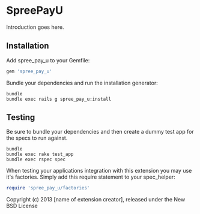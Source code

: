SpreePayU
=========

Introduction goes here.

Installation
------------

Add spree_pay_u to your Gemfile:

```ruby
gem 'spree_pay_u'
```

Bundle your dependencies and run the installation generator:

```shell
bundle
bundle exec rails g spree_pay_u:install
```

Testing
-------

Be sure to bundle your dependencies and then create a dummy test app for the specs to run against.

```shell
bundle
bundle exec rake test_app
bundle exec rspec spec
```

When testing your applications integration with this extension you may use it's factories.
Simply add this require statement to your spec_helper:

```ruby
require 'spree_pay_u/factories'
```

Copyright (c) 2013 [name of extension creator], released under the New BSD License
